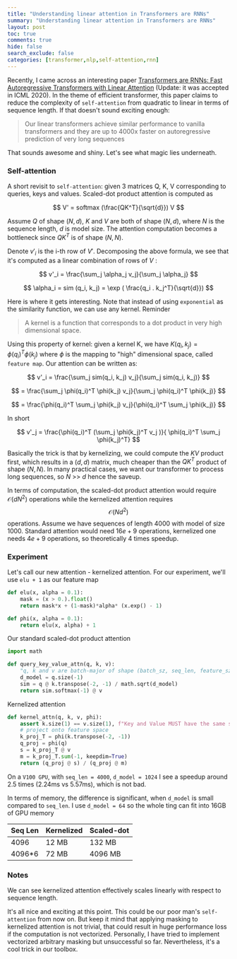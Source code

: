 ```yaml
---
title: "Understanding linear attention in Transformers are RNNs"
summary: "Understanding linear attention in Transformers are RNNs"
layout: post
toc: true
comments: true
hide: false
search_exclude: false
categories: [transformer,nlp,self-attention,rnn]
---
```


Recently, I came across an interesting paper [Transformers are RNNs: Fast Autoregressive Transformers with Linear Attention](https://arxiv.org/abs/2006.16236) (Update: it was accepted in ICML 2020). In the theme of efficient transformer, this paper claims to reduce the complexity of `self-attention` from quadratic to linear in terms of sequence length. If that doesn't sound exciting enough:

> Our linear transformers achieve similar performance to vanilla transformers and they are up to 4000x faster on autoregressive prediction of very long sequences

That sounds awesome and shiny. Let's see what magic lies underneath.

### Self-attention

A short revisit to `self-attention`: given 3 matrices Q, K, V corresponding to queries, keys and values. Scaled-dot product attention is computed as 

$$ V' = softmax (\frac{QK^T}{\sqrt{d}}) V $$

Assume $Q$ of shape $(N, d)$, $K$ and $V$ are both of shape $(N, d)$, where $N$ is the sequence length, $d$ is model size. The attention computation becomes a bottleneck since $QK^T$ is of shape $(N, N)$.

Denote $v'_i$ is the i-th row of $V'$. Decomposing the above formula, we see that it's computed as a linear combination of rows of $V$ :

$$ v'_i = \frac{\sum_j \alpha_j v_j}{\sum_j \alpha_j} $$

$$ \alpha_i = sim (q_i, k_j) = \exp ( \frac{q_i . k_j^T}{\sqrt{d}}) $$ 

Here is where it gets interesting. Note that instead of using `exponential` as the similarity function, we can use any kernel. Reminder

> A kernel is a function that corresponds to a dot product in very high dimensional space.

Using this property of kernel:  given a kernel K, we have $K(q_i, k_j) = \phi(q_i)^T \phi(k_j)$ where $\phi$ is the mapping to "high" dimensional space, called `feature map`. Our attention can be written as:

$$ v'_i = \frac{\sum_j sim(q_i, k_j) v_j}{\sum_j sim(q_i, k_j)} $$

$$ = \frac{\sum_j \phi(q_i)^T \phi(k_j) v_j}{\sum_j \phi(q_i)^T \phi(k_j)} $$

$$ = \frac{\phi(q_i)^T \sum_j \phi(k_j) v_j}{\phi(q_i)^T \sum_j \phi(k_j)} $$

In short

$$ v'_j = \frac{\phi(q_i)^T (\sum_j \phi(k_j)^T v_j )}{ \phi(q_i)^T \sum_j \phi(k_j)^T} $$

Basically the trick is that by kernelizing, we could compute the $KV$ product first, which results in a $(d, d)$ matrix, much cheaper than the $QK^T$ product of shape $(N, N)$. In many practical cases, we want our transformer to process long sequences, so $N$ >> $d$  hence the saveup.

In terms of computation, the scaled-dot product attention would require $\mathcal{O}(d N^2)$ operations while the kernelized attention requires $$ \mathcal{O}(Nd^2) $$ operations. Assume we have sequences of length 4000 with model of size 1000. Standard attention would need $16e+9$ operations, kernelized one needs $4e+9$ operations, so theoretically 4 times speedup.

### Experiment

Let's call our new attention - kernelized attention. For our experiment, we'll use `elu + 1` as our feature map

```python
def elu(x, alpha = 0.1):
    mask = (x > 0.).float()
    return mask*x + (1-mask)*alpha* (x.exp() - 1)

def phi(x, alpha = 0.1):
    return elu(x, alpha) + 1
```

Our standard scaled-dot product attention

```python
import math

def query_key_value_attn(q, k, v):
    "q, k and v are batch-major of shape (batch_sz, seq_len, feature_sz)"
    d_model = q.size(-1)
    sim = q @ k.transpose(-2, -1) / math.sqrt(d_model)
    return sim.softmax(-1) @ v
```

Kernelized attention

```python
def kernel_attn(q, k, v, phi):
    assert k.size(1) == v.size(1), f"Key and Value MUST have the same seq len"
    # project onto feature space
    k_proj_T = phi(k.transpose(-2, -1))
    q_proj = phi(q)
    s = k_proj_T @ v
    m = k_proj_T.sum(-1, keepdim=True)
    return (q_proj @ s) / (q_proj @ m)
```

On a `V100 GPU`, with `seq_len = 4000`, `d_model = 1024` I see a speedup around 2.5 times (2.24ms vs 5.57ms), which is not bad.

In terms of memory, the difference is significant, when `d_model` is small compared to `seq_len`. I use `d_model = 64` so the whole ting can fit into 16GB of GPU memory

| Seq Len | Kernelized | Scaled-dot |
|-|-|-|
| 4096    |    12 MB   |   132 MB   |
| 4096*6  |    72 MB   |   4096 MB  |



### Notes

We can see kernelized attention effectively scales linearly with respect to sequence length.

It's all nice and exciting at this point. This could be our poor man's `self-attention` from now on. But keep it mind that applying masking to kernelized attention is not trivial, that could result in huge performance loss if the computation is not vectorized. Personally, I have tried to implement vectorized arbitrary masking but unsuccessful so far. Nevertheless, it's a cool trick in our toolbox.


